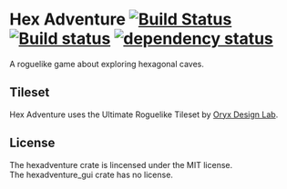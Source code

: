 # Hex Adventure [![Build Status](https://travis-ci.org/as-f/hex-adventure.svg?branch=master)](https://travis-ci.org/as-f/hex-adventure) [![Build status](https://ci.appveyor.com/api/projects/status/agee2283p0fui3x9/branch/master?svg=true)](https://ci.appveyor.com/project/as-f/hex-adventure/branch/master) [![dependency status](https://deps.rs/repo/github/as-f/hex-adventure/status.svg)](https://deps.rs/repo/github/as-f/hex-adventure)

A roguelike game about exploring hexagonal caves.

## Tileset

Hex Adventure uses the Ultimate Roguelike Tileset by [Oryx Design Lab](www.oryxdesignlab.com). 

## License

The hexadventure crate is lincensed under the MIT license.  
The hexadventure_gui crate has no license. 
